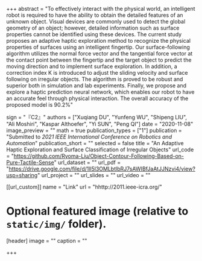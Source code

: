 +++
abstract = "To effectively interact with the physical world, an intelligent robot is required to have the ability to obtain the detailed features of an unknown object. Visual devices are commonly used to detect the global geometry of an object; however, detailed information such as surface properties cannot be identified using these devices. The current study proposes an adaptive haptic exploration method to recognize the physical properties of surfaces using an intelligent fingertip. Our surface-following algorithm utilizes the normal force vector and the tangential force vector at the contact point between the fingertip and the target object to predict the moving direction and to implement surface exploration. In addition, a correction index K is introduced to adjust the sliding velocity and surface following on irregular objects. The algorithm is proved to be robust and superior both in simulation and lab experiments. Finally, we propose and explore a haptic prediction neural network, which enables our robot to have an accurate feel through physical interaction. The overall accuracy of the proposed model is 90.2%"

sign = "『C2』"
authors = ["Xuqiang DU", "Yunfeng WU", "Shipeng LIU", "Ali Moshiri", "Kaspar Althoefer", "Yi SUN", "Peng QI"]
date = "2020-11-08"
image_preview = ""
math = true
publication_types = ["1"]
publication = "Submitted to *2021 IEEE International Conference on Robotics and Automation*"
publication_short = ""
selected = false
title = "An Adaptive Haptic Exploration and Surface Classification of Irregular Objects"
url_code = "https://github.com/Ryoma-Liu/Object-Contour-Following-Based-on-Pure-Tactile-Sense"
url_dataset = ""
url_pdf = "https://drive.google.com/file/d/1ll5l3OMLbtlbRJ7sAWIBfJaAtJJNzvi4/view?usp=sharing"
url_project = ""
url_slides = ""
url_video = ""

[[url_custom]]
name = "Link"
url = "hhttp://2011.ieee-icra.org/"

# Optional featured image (relative to `static/img/` folder).
[header]
image = ""
caption = ""

+++

